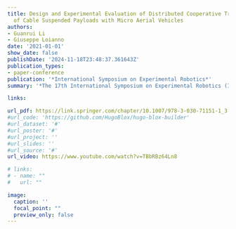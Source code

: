 ```yaml
---
title: Design and Experimental Evaluation of Distributed Cooperative Transportation
  of Cable Suspended Payloads with Micro Aerial Vehicles
authors:
- Guanrui Li
- Giuseppe Loianno
date: '2021-01-01'
show_date: false
publishDate: '2024-11-18T23:48:37.361643Z'
publication_types:
- paper-conference
publication: '*International Symposium on Experimental Robotics*'
summary: '*The 17th International Symposium on Experimental Robotics (ISER)*, 2021'

links:

url_pdf: https://link.springer.com/chapter/10.1007/978-3-030-71151-1_3
#url_code: 'https://github.com/HugoBlox/hugo-blox-builder'
#url_dataset: '#'
#url_poster: '#'
#url_project: ''
#url_slides: ''
#url_source: '#'
url_video: https://www.youtube.com/watch?v=TBbRBz64Ln8 

# links:
# - name: ""
#   url: ""

image:
  caption: ''
  focal_point: ""
  preview_only: false
---
```


